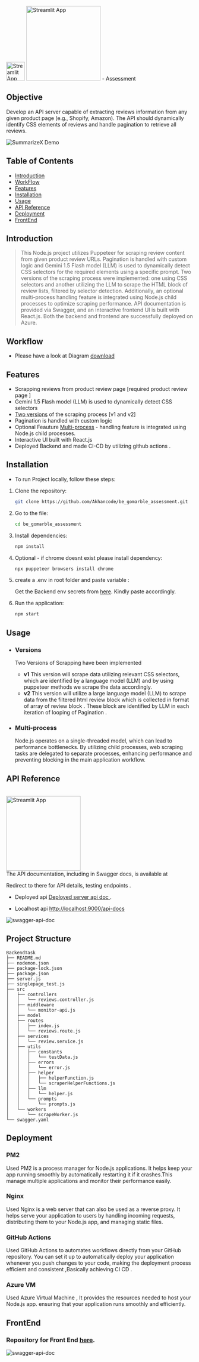 <img src="http://gomarble-assessment.centralindia.cloudapp.azure.com/static/media/logo.c997e5e8b72a6f7a15aa00ff12ea433e.svg" alt="Streamlit App" width="50"/> <img src="http://gomarble-assessment.centralindia.cloudapp.azure.com/static/media/logo-text.caad81f7757ac9f3b956bf5211a50d07.svg" alt="Streamlit App" width="200"/> - Assessment

## Objective

Develop an API server capable of extracting reviews information from any given product page (e.g., Shopify, Amazon). The API should dynamically identify CSS elements of reviews and handle pagination to retrieve all reviews.


![SummarizeX Demo](demo.gif)

## Table of Contents

- [Introduction](#introduction)
- [WorkFlow](#workflow)
- [Features](#features)
- [Installation](#installation)
- [Usage](#usage)
- [API Reference](#api-reference)
- [Deployment](#deployment)
- [FrontEnd](#frontend)



## Introduction

>This Node.js project utilizes Puppeteer for scraping review content from given product review URLs. Pagination is handled with custom logic and Gemini 1.5 Flash model (LLM) is used to dynamically detect CSS selectors for the required elements using a specific prompt. Two versions of the scraping process were implemented: one using CSS selectors and another utilizing the LLM to scrape the HTML block of review lists, filtered by selector detection.
Additionally, an optional multi-process handling feature is integrated using Node.js child processes to optimize scraping performance. API documentation is provided via Swagger, and an interactive frontend UI is built with React.js. Both the backend and frontend are successfully deployed on Azure.

## Workflow
   - Please have a look at Diagram   [download](https://drive.google.com/file/d/16xI4IUSYHIKe5KCHf8CZLpBJZ9DXw9AN/view?usp=drive_link)


## Features

- Scrapping reviews from product review page [required product review page ]
- Gemini 1.5 Flash model (LLM) is used to dynamically detect CSS selectors
- [Two versions](#versions) of the scraping process [v1 and v2]
- Pagination is handled with custom logic
- Optional Feauture [Multi-process](#multi-process)  - handling feature is integrated using Node.js child processes.
- Interactive UI built with React.js
- Deployed Backend and made CI-CD by utilizing github actions .

## Installation

- To run Project locally, follow these steps:

1. Clone the repository:

    ```bash
    git clone https://github.com/Akhancode/be_gomarble_assessment.git
 
    ```
1. Go to the file:

    ```bash
    cd be_gomarble_assessment
    ```
2. Install dependencies:

    ```bash
    npm install 
    ```
3. Optional - if chrome doesnt exist please install dependency:

    ```bash
    npx puppeteer browsers install chrome
    ```
4. create a .env in root folder and paste variable :

    Get the Backend env secrets from  [here](https://drive.google.com/file/d/1I9onZH3cmeFcaOsPis1-FQkp-g6rguvL/view?usp=sharing). Kindly paste accordingly.
     
4. Run the application:

    ```bash
    npm start
    ```

## Usage
 - ### Versions
     Two Versions of Scrapping have been implemented
     - **v1**
           This version will scrape data utilizing relevant CSS selectors, which are identified by a language model (LLM) and by using puppeteer methods we scrape the data accordingly.
     - **v2**
           This version will utilize a large language model (LLM) to scrape data from the filtered html review block which is collected in format of array of review block .
           These block are identified by LLM in each iteration of looping of Pagination .

 - ### Multi-process
     Node.js operates on a single-threaded model, which can lead to performance bottlenecks. By utilizing child processes, web scraping tasks are delegated to separate processes, enhancing              performance and preventing blocking in the main application workflow.
     

## API Reference

</br>
  <img src="https://static1.smartbear.co/swagger/media/assets/images/swagger_logo.svg" alt="Streamlit App" width="200"/>
</br>
The API documentation, including in Swagger docs, is available at 

Redirect to there for API details, testing endpoints .  </br>


- Deployed api  [Deployed server api doc ](http://gomarble-assessment.centralindia.cloudapp.azure.com/api-docs).

- Localhost api  [http://localhost:9000/api-docs](http://localhost:9000/api-docs)

 ![swagger-api-doc](./assessment/screenshots/swagger.png)


## Project Structure
    BackendTask
    ├── README.md
    ├── nodemon.json
    ├── package-lock.json
    ├── package.json
    ├── server.js
    ├── singlepage_test.js
    ├── src
    │   ├── controllers
    │   │   └── reviews.controller.js
    │   ├── middleware
    │   │   └── monitor-api.js
    │   ├── model
    │   ├── routes
    │   │   ├── index.js
    │   │   └── reviews.route.js
    │   ├── services
    │   │   └── review.service.js
    │   ├── utils
    │   │   ├── constants
    │   │   │   └── testData.js
    │   │   ├── errors
    │   │   │   └── error.js
    │   │   ├── helper
    │   │   │   ├── helperFunction.js
    │   │   │   └── scraperHelperFunctions.js
    │   │   ├── llm
    │   │   │   └── helper.js
    │   │   └── prompts
    │   │       └── prompts.js
    │   └── workers
    │       └── scrapeWorker.js
    └── swagger.yaml
   


## Deployment

### PM2
Used PM2 is a process manager for Node.js applications. It helps keep your app running smoothly by automatically restarting it if it crashes.This manage multiple applications and monitor their performance easily.

### Nginx
Used Nginx is a web server that can also be used as a reverse proxy. It helps serve your application to users by handling incoming requests, distributing them to your Node.js app, and managing static files.

### GitHub Actions
Used GitHub Actions to automates workflows directly from your GitHub repository. You can set it up to automatically deploy your application whenever you push changes to your code, making the deployment process efficient and consistent ,Basically achieving CI CD .

### Azure VM
Used Azure Virtual Machine , It provides the resources needed to host your Node.js app.  ensuring that your application runs smoothly and efficiently.



## FrontEnd
   ### Repository for Front End [here](https://github.com/Akhancode/fe_gomarble_assessment). 
   ![swagger-api-doc](./assessment/screenshots/app.png)




